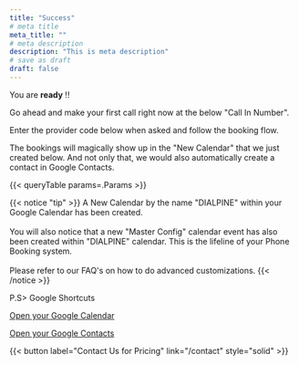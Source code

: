 ```yaml
---
title: "Success"
# meta title
meta_title: ""
# meta description
description: "This is meta description"
# save as draft
draft: false
---
```


You are **ready** !!

Go ahead and make your first call right now at the below "Call In Number".

Enter the provider code below when asked and follow the booking flow.

The bookings will magically show up in the "New  Calendar" that we just created below. And not only that, we would also automatically create a contact in Google Contacts.

{{< queryTable params=.Params >}}

{{< notice "tip" >}}
A New Calendar by the name "DIALPINE" within your Google Calendar has been created.
</br></br>
You will also notice that a new "Master Config" calendar event has also been created within "DIALPINE" calendar. This is the lifeline of your Phone Booking system. 
</br></br>
Please refer to our FAQ's on how to do advanced customizations.
{{< /notice >}}


P.S> Google Shortcuts 

[Open your Google Calendar](https://calendar.google.com/)

[Open your Google Contacts](https://contacts.google.com/)


{{< button label="Contact Us for Pricing" link="/contact" style="solid" >}}